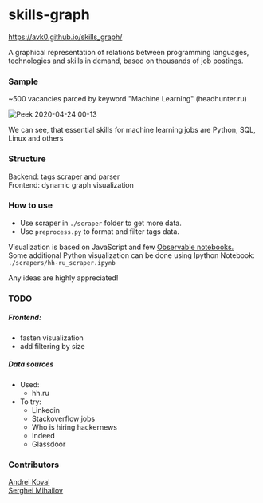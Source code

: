 # skills-graph 
https://avk0.github.io/skills_graph/

A graphical representation of relations between programming languages, technologies and skills in demand, based on thousands of job postings.

### Sample
~500 vacancies parced by keyword "Machine Learning" (headhunter.ru)

![Peek 2020-04-24 00-13](https://user-images.githubusercontent.com/47819971/80150148-846a5e80-85c0-11ea-82cc-cff6aef4900c.gif)

We can see, that essential skills for machine learning jobs are Python, SQL, Linux and others

### Structure
  Backend: tags scraper and parser\
  Frontend: dynamic graph visualization 
  
### How to use
* Use scraper in `./scraper` folder to get more data.
* Use `preprocess.py` to format and filter tags data.

Visualization is based on JavaScript and few [Observable notebooks.](https://observablehq.com/@avk0?tab=notebooks)\
Some additional Python visualization can be done using Ipython Notebook: `./scrapers/hh-ru_scraper.ipynb` 

Any ideas are highly appreciated!
### TODO

##### Frontend:
* fasten visualization
* add filtering by size

##### Data sources
* Used:
  * hh.ru
* To try:
  * Linkedin
  * Stackoverflow jobs
  * Who is hiring hackernews
  * Indeed
  * Glassdoor

### Contributors
[Andrei Koval](https://github.com/avk0)\
[Serghei Mihailov](https://github.com/SergheiMihailov)